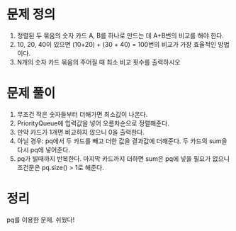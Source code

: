 # 문제 정의

1. 정렬된 두 묶음의 숫자 카드 A, B를 하나로 만드는 데 A+B번의 비교를 해야 한다.
2. 10, 20, 40이 있으면 (10+20) + (30 + 40) = 100번의 비교가 가장 효율적인 방법이다.
3. N개의 숫자 카드 묶음의 주어질 때 최소 비교 횟수를 출력하시오

# 문제 풀이

1. 무조건 작은 숫자들부터 더해가면 최소값이 나온다.
2. PriorityQueue에 입력값을 넣어 오름차순으로 정렬해준다.
3. 만약 카드가 1개면 비교하지 않으니 0을 출력한다.
4. 아닐 경우: pq에서 두 카드를 빼고 더한 값을 결과값에 더해준다. 두 카드의 sum을 다시 pq에 넣어준다.
5. pq가 빌때까지 반복한다. 마지막 카드까지 더하면 sum은 pq에 넣을 필요가 없으니 조건문은 pq.size() > 1로 해준다.

# 정리

pq를 이용한 문제. 쉬웠다!